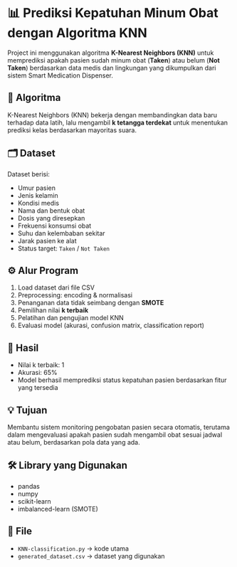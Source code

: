 # 📊 Prediksi Kepatuhan Minum Obat dengan Algoritma KNN

Project ini menggunakan algoritma **K-Nearest Neighbors (KNN)** untuk memprediksi apakah pasien sudah minum obat (**Taken**) atau belum (**Not Taken**) berdasarkan data medis dan lingkungan yang dikumpulkan dari sistem Smart Medication Dispenser.

## 🧠 Algoritma
K-Nearest Neighbors (KNN) bekerja dengan membandingkan data baru terhadap data latih, lalu mengambil **k tetangga terdekat** untuk menentukan prediksi kelas berdasarkan mayoritas suara.

## 🗂️ Dataset
Dataset berisi:
- Umur pasien
- Jenis kelamin
- Kondisi medis
- Nama dan bentuk obat
- Dosis yang diresepkan
- Frekuensi konsumsi obat
- Suhu dan kelembaban sekitar
- Jarak pasien ke alat
- Status target: `Taken` / `Not Taken`

## ⚙️ Alur Program
1. Load dataset dari file CSV
2. Preprocessing: encoding & normalisasi
3. Penanganan data tidak seimbang dengan **SMOTE**
4. Pemilihan nilai **k terbaik**
5. Pelatihan dan pengujian model KNN
6. Evaluasi model (akurasi, confusion matrix, classification report)

## 🔎 Hasil
- Nilai k terbaik: 1
- Akurasi: 65%
- Model berhasil memprediksi status kepatuhan pasien berdasarkan fitur yang tersedia

## 💡 Tujuan
Membantu sistem monitoring pengobatan pasien secara otomatis, terutama dalam mengevaluasi apakah pasien sudah mengambil obat sesuai jadwal atau belum, berdasarkan pola data yang ada.

## 🛠️ Library yang Digunakan
- pandas
- numpy
- scikit-learn
- imbalanced-learn (SMOTE)

## 📁 File
- `KNN-classification.py` → kode utama
- `generated_dataset.csv` → dataset yang digunakan

